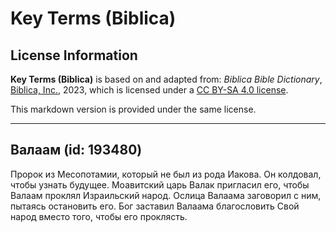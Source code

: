 # Key Terms (Biblica)

## License Information

**Key Terms (Biblica)** is based on and adapted from: _Biblica Bible Dictionary_, [Biblica, Inc.](https://www.biblica.com/), 2023, which is licensed under a [CC BY-SA 4.0 license](https://creativecommons.org/licenses/by-sa/4.0/legalcode.en).

This markdown version is provided under the same license.



--------------------------------

## Валаам (id: 193480)

Пророк из Месопотамии, который не был из рода Иакова. Он колдовал, чтобы узнать будущее. Моавитский царь Валак пригласил его, чтобы Валаам проклял Израильский народ. Ослица Валаама заговорил с ним, пытаясь остановить его. Бог заставил Валаама благословить Свой народ вместо того, чтобы его проклясть.


